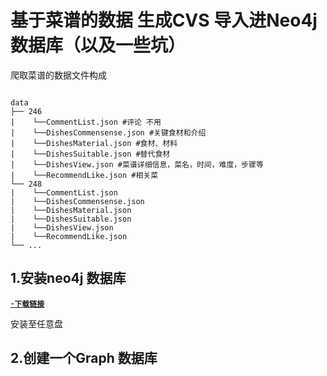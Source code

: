 # 基于菜谱的数据 生成CVS 导入进Neo4j 数据库（以及一些坑）

爬取菜谱的数据文件构成

```bashrc

data          
├── 246
|    └──CommentList.json #评论 不用
|    └──DishesCommensense.json #关键食材和介绍
|    └──DishesMaterial.json #食材、材料
|    └──DishesSuitable.json #替代食材
|    └──DishesView.json #菜谱详细信息，菜名，时间，难度，步骤等
|    └──RecommendLike.json #相关菜
└── 248
|    └──CommentList.json
|    └──DishesCommensense.json
|    └──DishesMaterial.json
|    └──DishesSuitable.json
|    └──DishesView.json
|    └──RecommendLike.json
└── ...         
```
## 1.安装neo4j 数据库
[-**`下载链接`**](https://neo4j.com/download/)<br>

安装至任意盘

## 2.创建一个Graph 数据库

